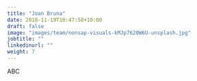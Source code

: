```yaml
---
title: "Joan Bruna"
date: 2018-11-19T10:47:58+10:00
draft: false
image: "images/team/nonsap-visuals-kMJp7620W6U-unsplash.jpg"
jobtitle: ""
linkedinurl: ""
weight: 7
---
```


ABC
